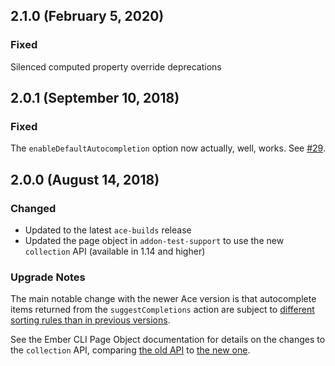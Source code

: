 ## 2.1.0 (February 5, 2020)
### Fixed
Silenced computed property override deprecations

## 2.0.1 (September 10, 2018)
### Fixed
The `enableDefaultAutocompletion` option now actually, well, works. See [#29](https://github.com/dfreeman/ember-ace/issues/29).

## 2.0.0 (August 14, 2018)
### Changed
- Updated to the latest `ace-builds` release
- Updated the page object in `addon-test-support` to use the new `collection` API (available in 1.14 and higher)

### Upgrade Notes
The main notable change with the newer Ace version is that autocomplete items returned from the `suggestCompletions` action are subject to [different sorting rules than in previous versions](https://github.com/ajaxorg/ace/blob/b7554f698fbae97ab410ae97a7b986d40cbd36fb/lib/ace/autocomplete.js#L462-L465).

See the Ember CLI Page Object documentation for details on the changes to the `collection` API, comparing [the old API](http://ember-cli-page-object.js.org/docs/v1.13.x/api/collection) to [the new one](http://ember-cli-page-object.js.org/docs/v1.14.x/api/collection).
